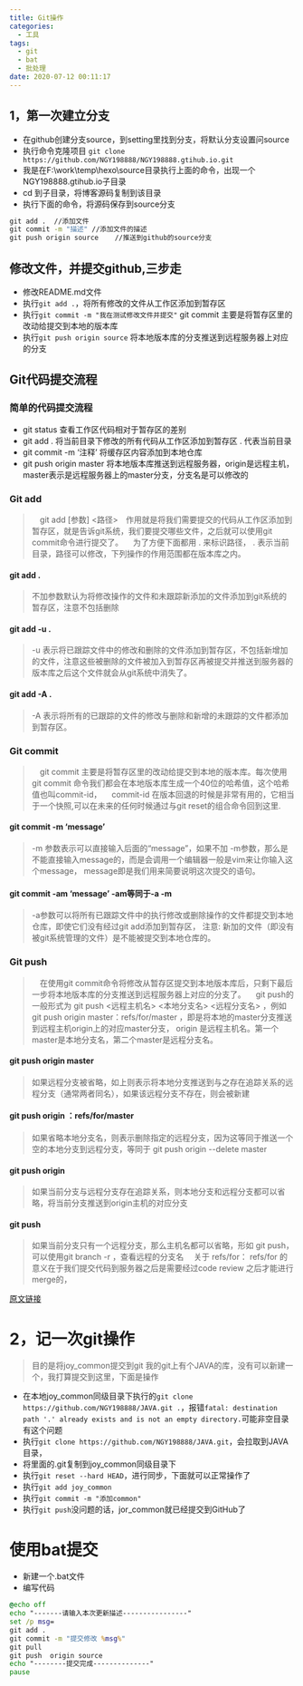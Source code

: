 ```yaml
---
title: Git操作
categories:
  - 工具
tags:
  - git
  - bat
  - 批处理
date: 2020-07-12 00:11:17
---
```


## 1，第一次建立分支
  + 在github创建分支source，到setting里找到分支，将默认分支设置问source
  + 执行命令克隆项目 `git clone https://github.com/NGY198888/NGY198888.gtihub.io.git`
  + 我是在F:\work\temp\hexo\source目录执行上面的命令，出现一个NGY198888.gtihub.io子目录
  + cd 到子目录，将博客源码复制到该目录
  + 执行下面的命令，将源码保存到source分支
``` cmd
git add .  //添加文件
git commit -m "描述" //添加文件的描述
git push origin source    //推送到github的source分支

```

## 修改文件，并提交github,三步走
  + 修改README.md文件
  + 执行`git add .`，将所有修改的文件从工作区添加到暂存区
  + 执行`git commit -m "我在测试修改文件并提交"` git commit 主要是将暂存区里的改动给提交到本地的版本库
  + 执行`git push origin source` 将本地版本库的分支推送到远程服务器上对应的分支
  
## Git代码提交流程

### 简单的代码提交流程
  + git status 查看工作区代码相对于暂存区的差别
  + git add . 将当前目录下修改的所有代码从工作区添加到暂存区 . 代表当前目录
  + git commit -m ‘注释’ 将缓存区内容添加到本地仓库
  + git push origin master 将本地版本库推送到远程服务器，origin是远程主机，master表示是远程服务器上的master分支，分支名是可以修改的
  
### Git add
> git add [参数] <路径>　作用就是将我们需要提交的代码从工作区添加到暂存区，就是告诉git系统，我们要提交哪些文件，之后就可以使用git commit命令进行提交了。
 为了方便下面都用 . 来标识路径， . 表示当前目录，路径可以修改，下列操作的作用范围都在版本库之内。

#### git add .
>不加参数默认为将修改操作的文件和未跟踪新添加的文件添加到git系统的暂存区，注意不包括删除

#### git add -u .
>-u 表示将已跟踪文件中的修改和删除的文件添加到暂存区，不包括新增加的文件，注意这些被删除的文件被加入到暂存区再被提交并推送到服务器的版本库之后这个文件就会从git系统中消失了。

#### git add -A .
>-A 表示将所有的已跟踪的文件的修改与删除和新增的未跟踪的文件都添加到暂存区。

### Git commit
> git commit 主要是将暂存区里的改动给提交到本地的版本库。每次使用git commit 命令我们都会在本地版本库生成一个40位的哈希值，这个哈希值也叫commit-id，
 commit-id 在版本回退的时候是非常有用的，它相当于一个快照,可以在未来的任何时候通过与git reset的组合命令回到这里.

#### git commit -m ‘message’
>-m 参数表示可以直接输入后面的“message”，如果不加 -m参数，那么是不能直接输入message的，而是会调用一个编辑器一般是vim来让你输入这个message，
message即是我们用来简要说明这次提交的语句。

#### git commit -am ‘message’ -am等同于-a -m
>-a参数可以将所有已跟踪文件中的执行修改或删除操作的文件都提交到本地仓库，即使它们没有经过git add添加到暂存区，
注意: 新加的文件（即没有被git系统管理的文件）是不能被提交到本地仓库的。

### Git push
> 在使用git commit命令将修改从暂存区提交到本地版本库后，只剩下最后一步将本地版本库的分支推送到远程服务器上对应的分支了。
 git push的一般形式为 git push <远程主机名> <本地分支名> <远程分支名> ，例如 git push origin master：refs/for/master ，即是将本地的master分支推送到远程主机origin上的对应master分支， origin 是远程主机名。第一个master是本地分支名，第二个master是远程分支名。

#### git push origin master
>如果远程分支被省略，如上则表示将本地分支推送到与之存在追踪关系的远程分支（通常两者同名），如果该远程分支不存在，则会被新建

#### git push origin ：refs/for/master
>如果省略本地分支名，则表示删除指定的远程分支，因为这等同于推送一个空的本地分支到远程分支，等同于 git push origin --delete master

#### git push origin
>如果当前分支与远程分支存在追踪关系，则本地分支和远程分支都可以省略，将当前分支推送到origin主机的对应分支

#### git push
>如果当前分支只有一个远程分支，那么主机名都可以省略，形如 git push，可以使用git branch -r ，查看远程的分支名
 关于 refs/for：
refs/for 的意义在于我们提交代码到服务器之后是需要经过code review 之后才能进行merge的，

[原文链接](https://blog.csdn.net/qq_37577660/article/details/78565899)

# 2，记一次git操作
 >目的是将joy_common提交到git
 >我的git上有个JAVA的库，没有可以新建一个，我打算提交到这里，下面是操作
 
  + 在本地joy_common同级目录下执行的`git clone https://github.com/NGY198888/JAVA.git .`，报错`fatal: destination path '.' already exists and is not an empty directory.`可能非空目录有这个问题
  + 执行`git clone https://github.com/NGY198888/JAVA.git`，会拉取到JAVA目录，
  + 将里面的.git复制到joy_common同级目录下
  + 执行`git reset --hard HEAD`，进行同步，下面就可以正常操作了
  + 执行`git add joy_common`
  + 执行`git commit -m "添加common"`
  + 执行`git push`没问题的话，jor_common就已经提交到GitHub了

# 使用bat提交
 + 新建一个.bat文件
 + 编写代码
 
``` cmd
@echo off
echo "-------请输入本次更新描述----------------"
set /p msg=
git add .
git commit -m "提交修改 %msg%"
git pull
git push  origin source
echo "--------提交完成--------------"
pause
```
